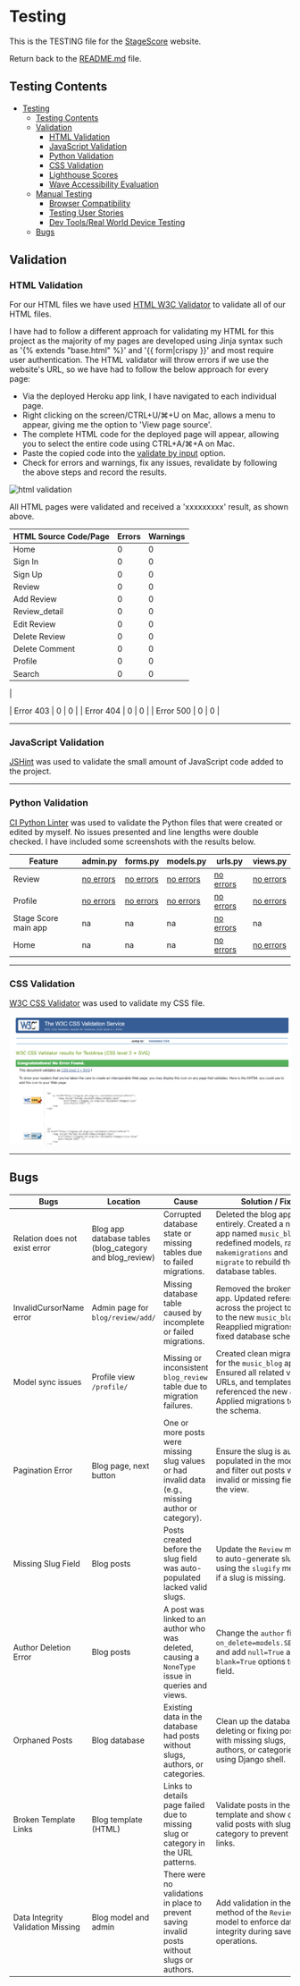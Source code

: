 # Testing

This is the TESTING file for the [StageScore](https://) website.

Return back to the [README.md](README.md) file.

## Testing Contents  
  
- [Testing](#testing)
  - [Testing Contents](#testing-contents)
  - [Validation](#validation)
    - [HTML Validation](#html-validation)
    - [JavaScript Validation](#javascript-validation)
    - [Python Validation](#python-validation)
    - [CSS Validation](#css-validation)
    - [Lighthouse Scores](#lighthouse-scores)
    - [Wave Accessibility Evaluation](#wave-accessibility-evaluation)
  - [Manual Testing](#manual-testing)
    - [Browser Compatibility](#browser-compatibility)
    - [Testing User Stories](#testing-user-stories)
    - [Dev Tools/Real World Device Testing](#dev-toolsreal-world-device-testing)
  - [Bugs](#bugs)

## Validation

### HTML Validation

For our HTML files we have used [HTML W3C Validator](https://validator.w3.org) to validate all of our HTML files.

I have had to follow a different approach for validating my HTML for this project as the majority of my pages are developed using Jinja syntax such as '{% extends "base.html" %}' and '{{ form|crispy }}' and most require user authentication. The HTML validator will throw errors if we use the website's URL, so we have had to follow the below approach for every page:

- Via the deployed Heroku app link, I have navigated to each individual page.
- Right clicking on the screen/CTRL+U/⌘+U on Mac, allows a menu to appear, giving me the option to 'View page source'.
- The complete HTML code for the deployed page will appear, allowing you to select the entire code using CTRL+A/⌘+A on Mac.
- Paste the copied code into the [validate by input](https://validator.w3.org/#validate_by_input) option.
- Check for errors and warnings, fix any issues, revalidate by following the above steps and record the results.

![html validation](documentation/testing/html_valid.png)

All HTML pages were validated and received a 'xxxxxxxxx' result, as shown above.

| HTML Source Code/Page | Errors | Warnings |
| ---- | ------ | -------- | 
| Home | 0 | 0 |
| Sign In | 0 | 0 |
| Sign Up | 0 | 0 |
| Review | 0 | 0 |
| Add Review | 0 | 0 |
| Review_detail | 0 | 0 |
| Edit Review | 0 | 0 |
| Delete Review | 0 | 0 |
| Delete Comment | 0 | 0 |
| Profile | 0 | 0 |
| Search | 0 | 0 |
|

| Error 403 | 0 | 0 |
| Error 404 | 0 | 0 |
| Error 500 | 0  | 0 |
  
<hr>  

### JavaScript Validation

[JSHint](https://jshint.com/) was used to validate the small amount of JavaScript code added to the project. 

<hr>

### Python Validation

[CI Python Linter](https://pep8ci.herokuapp.com/#) was used to validate the Python files that were created or edited by myself. No issues presented and line lengths were double checked. I have included some screenshots with the results below.

| Feature | admin.py | forms.py | models.py | urls.py | views.py |
|---------|----------|----------|-----------|---------|----------|
| Review | [no errors](documentation/testing/review_admin.png) | [no errors](documentation/testing/review_forms.png) | [no errors](documentation/testing/review_models.png) | [no errors](documentation/testing/review_urls.png) | [no errors](documentation/testing/review_views.png) |
| Profile  | [no errors](documentation/testing/profile_admin.png) | [no errors](documentation/testing/profile_forms.png) | [no errors](documentation/testing/profile_models.png) | [no errors](documentation/testing/profile_urls.png) | [no errors](documentation/testing/profile_views.png) |
| Stage Score main app | na | na | na | [no errors](documentation/testing/stagescore_urls.png) | na |
| Home | na | na | na | [no errors](documentation/testing/home_urls.png) | [no errors](documentation/testing/home_views.png) |

<hr>

### CSS Validation 

[W3C CSS Validator](https://jigsaw.w3.org/css-validator/) was used to validate my CSS file.

![css validation](documentation/testing/css_valid.png)

<hr> 

## Bugs

| **Bugs**                    | **Location**                              | **Cause**                                                                               | **Solution / Fix**                                                                                                                                              | **Status** |
|-----------------------------|------------------------------------------|---------------------------------------------------------------------------------------|---------------------------------------------------------------------------------------------------------------------------------------------------------------|------------|
| Relation does not exist error | Blog app database tables (blog_category and blog_review) | Corrupted database state or missing tables due to failed migrations.                 | Deleted the blog app entirely. Created a new app named `music_blog`, redefined models, ran `makemigrations` and `migrate` to rebuild the database tables.      | Fixed      |
| InvalidCursorName error      | Admin page for `blog/review/add/`         | Missing database table caused by incomplete or failed migrations.                     | Removed the broken blog app. Updated references across the project to point to the new `music_blog` app. Reapplied migrations and fixed database schema.       | Fixed      |
| Model sync issues            | Profile view `/profile/`                 | Missing or inconsistent `blog_review` table due to migration failures.                | Created clean migrations for the `music_blog` app. Ensured all related views, URLs, and templates referenced the new app. Applied migrations to sync the schema. | Unfixed    |
| Pagination Error             | Blog page, next button                   | One or more posts were missing slug values or had invalid data (e.g., missing author or category). | Ensure the slug is auto-populated in the model, and filter out posts with invalid or missing fields in the view.                                              | Fixed      |
| Missing Slug Field           | Blog posts                               | Posts created before the slug field was auto-populated lacked valid slugs.            | Update the `Review` model to auto-generate slugs using the `slugify` method if a slug is missing.                                                             | Fixed      |
| Author Deletion Error        | Blog posts                               | A post was linked to an author who was deleted, causing a `NoneType` issue in queries and views. | Change the `author` field to `on_delete=models.SET_NULL` and add `null=True` and `blank=True` options to the field.                                            | Fixed      |
| Orphaned Posts               | Blog database                            | Existing data in the database had posts without slugs, authors, or categories.        | Clean up the database by deleting or fixing posts with missing slugs, authors, or categories using Django shell.                                              | Fixed      |
| Broken Template Links        | Blog template (HTML)                     | Links to details page failed due to missing slug or category in the URL patterns.      | Validate posts in the template and show only valid posts with slug and category to prevent broken links.                                                      | Fixed      |
| Data Integrity Validation Missing | Blog model and admin                   | There were no validations in place to prevent saving invalid posts without slugs or authors. | Add validation in the `clean` method of the `Review` model to enforce data integrity during save operations.                                                   | Fixed      |
